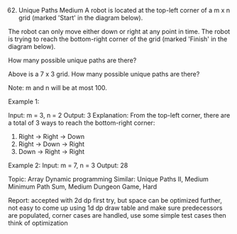 62. Unique Paths
Medium
A robot is located at the top-left corner of a m x n grid (marked 'Start' in the diagram below).

The robot can only move either down or right at any point in time. The robot is trying to reach the bottom-right corner of the grid (marked 'Finish' in the diagram below).

How many possible unique paths are there?

Above is a 7 x 3 grid. How many possible unique paths are there?

Note: m and n will be at most 100.

Example 1:

Input: m = 3, n = 2
Output: 3
Explanation:
From the top-left corner, there are a total of 3 ways to reach the bottom-right corner:
1. Right -> Right -> Down
2. Right -> Down -> Right
3. Down -> Right -> Right

Example 2:
Input: m = 7, n = 3
Output: 28

Topic: Array Dynamic programming
Similar: 
Unique Paths II, Medium
Minimum Path Sum, Medium
Dungeon Game, Hard

Report:
accepted with 2d dp first try, but space can be optimized further, not easy to come up using 1d dp
draw table and make sure predecessors are populated, corner cases are handled, use some simple test cases
then think of optimization
